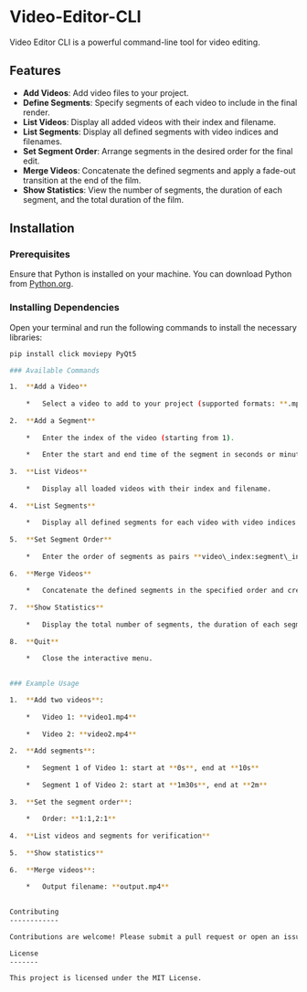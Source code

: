 # Video-Editor-CLI
Video Editor CLI is a powerful command-line tool for video editing. 

## Features

- **Add Videos**: Add video files to your project.
- **Define Segments**: Specify segments of each video to include in the final render.
- **List Videos**: Display all added videos with their index and filename.
- **List Segments**: Display all defined segments with video indices and filenames.
- **Set Segment Order**: Arrange segments in the desired order for the final edit.
- **Merge Videos**: Concatenate the defined segments and apply a fade-out transition at the end of the film.
- **Show Statistics**: View the number of segments, the duration of each segment, and the total duration of the film.

## Installation

### Prerequisites

Ensure that Python is installed on your machine. You can download Python from [Python.org](https://www.python.org/downloads/).

### Installing Dependencies

Open your terminal and run the following commands to install the necessary libraries:

```bash
pip install click moviepy PyQt5

### Available Commands

1.  **Add a Video**
    
    *   Select a video to add to your project (supported formats: **.mp4**, **.avi**, **.mov**, **.mkv**).
        
2.  **Add a Segment**
    
    *   Enter the index of the video (starting from 1).
        
    *   Enter the start and end time of the segment in seconds or minutes:seconds (e.g., **1.30** for 1 minute and 30 seconds).
        
3.  **List Videos**
    
    *   Display all loaded videos with their index and filename.
        
4.  **List Segments**
    
    *   Display all defined segments for each video with video indices and filenames.
        
5.  **Set Segment Order**
    
    *   Enter the order of segments as pairs **video\_index:segment\_index**, separated by commas (e.g., **1:1,2:1,1:2**).
        
6.  **Merge Videos**
    
    *   Concatenate the defined segments in the specified order and create the final video with a 4-second fade-out transition at the end.
        
7.  **Show Statistics**
    
    *   Display the total number of segments, the duration of each segment, and the total duration of the final video.
        
8.  **Quit**
    
    *   Close the interactive menu.
        

### Example Usage

1.  **Add two videos**:
    
    *   Video 1: **video1.mp4**
        
    *   Video 2: **video2.mp4**
        
2.  **Add segments**:
    
    *   Segment 1 of Video 1: start at **0s**, end at **10s**
        
    *   Segment 1 of Video 2: start at **1m30s**, end at **2m**
        
3.  **Set the segment order**:
    
    *   Order: **1:1,2:1**
        
4.  **List videos and segments for verification**
    
5.  **Show statistics**
    
6.  **Merge videos**:
    
    *   Output filename: **output.mp4**
        

Contributing
------------

Contributions are welcome! Please submit a pull request or open an issue to discuss the changes you would like to make.

License
-------

This project is licensed under the MIT License.
